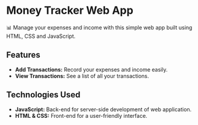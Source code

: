 # Money Tracker Web App

📊 Manage your expenses and income with this simple web app built using HTML, CSS and JavaScript.

## Features

- **Add Transactions:** Record your expenses and income easily.
- **View Transactions:** See a list of all your transactions.

## Technologies Used

- **JavaScript:** Back-end for server-side development of web application.
- **HTML & CSS:** Front-end for a user-friendly interface.
